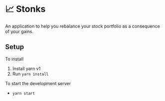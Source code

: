 # 📈 Stonks

An application to help you rebalance your stock portfolio as a consequence of your gains.

## Setup

To install

1. Install yarn v1
2. Run `yarn install`

To start the development server

- `yarn start`
